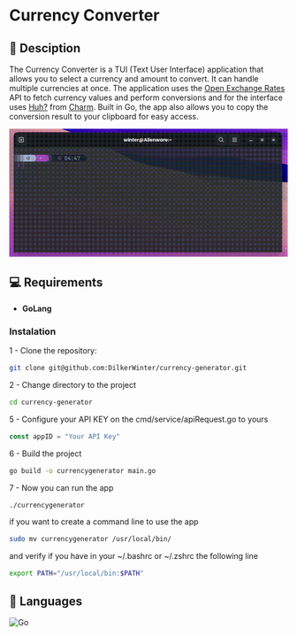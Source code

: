 # Currency Converter

## 📖 Desciption


The Currency Converter is a TUI (Text User Interface) application that allows you to select a currency and amount to convert. It can handle multiple currencies at once. The application uses the [Open Exchange Rates](https://openexchangerates.org/) API to fetch currency values and perform conversions and for the interface uses [Huh?](https://github.com/charmbracelet/huh) from [Charm](https://github.com/charmbracelet). Built in Go, the app also allows you to copy the conversion result to your clipboard for easy access.

![Demonstração do aplicativo](assets/demo.gif)

## 💻 Requirements

- **GoLang**

### Instalation

1 - Clone the repository:

```bash
git clone git@github.com:DilkerWinter/currency-generator.git 
```

2 - Change directory to the project

```bash
cd currency-generator
```

5 - Configure your API KEY on the cmd/service/apiRequest.go to yours

```go
const appID = "Your API Key"
``` 

6 - Build the project

```bash
go build -o currencygenerator main.go
 ```

7 - Now you can run the app

```bash
./currencygenerator
```

if you want to create a command line to use the app

```bash
sudo mv currencygenerator /usr/local/bin/
```

and verify if you have in your ~/.bashrc or ~/.zshrc the following line

```bash
export PATH="/usr/local/bin:$PATH"
```

## 🤖 Languages

![Go](https://img.shields.io/badge/go-%2300ADD8.svg?style=for-the-badge&logo=go&logoColor=white)
